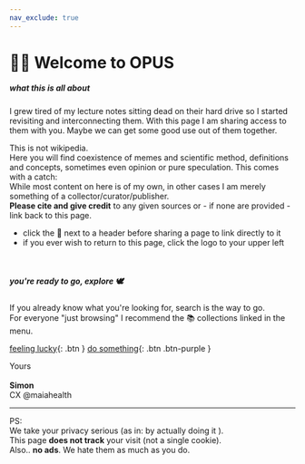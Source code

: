 ```yaml
---
nav_exclude: true
---
```


# 👋🏼 Welcome to OPUS

##### what this is all about
I grew tired of my lecture notes sitting dead on their hard drive so I started revisiting and interconnecting them.
With this page I am sharing access to them with you. Maybe we can get some good use out of them together.

This is not wikipedia. <br>
Here you will find coexistence of memes and scientific method, definitions and concepts, sometimes even opinion or pure speculation. This comes with a catch:<br>
While most content on here is of my own, in other cases I am merely something of a collector/curator/publisher. <br>
**Please cite and give credit** to any given sources or - if none are provided - link back to this page.


- click the 🔗 next to a header before sharing a page to link directly to it
- if you ever wish to return to this page, click the logo to your upper left
<br>

##### you're ready to go, explore 🕊
If you already know what you're looking for, search is the way to go. <br>
For everyone "just browsing" I recommend the 📚 collections linked in the menu.

[feeling lucky](/A){: .btn }
[do something](/B){: .btn .btn-purple }

Yours <br><br>
**Simon** <br>
CX @maiahealth

---
PS: <br>
We take your privacy serious (as in: by actually doing it ). <br>
This page **does not track** your visit (not a single cookie). <br>
Also.. **no ads**. We hate them as much as you do.
